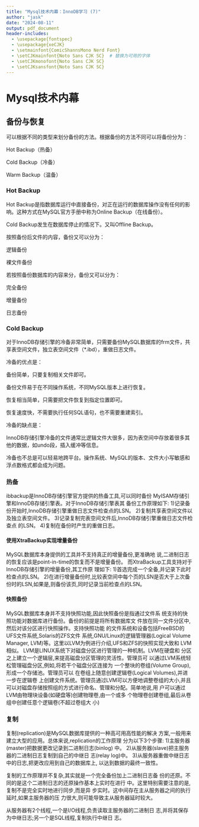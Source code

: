 ```yaml
---
title: "Mysql技术内幕：InnoDB学习 (7)"
author: "jask"
date: "2024-08-11"
output: pdf_document
header-includes:
  - \usepackage{fontspec}
  - \usepackage{xeCJK}
  - \setmainfont{ComicShannsMono Nerd Font} 
  - \setCJKmainfont{Noto Sans CJK SC}  # 替换为可用的字体
  - \setCJKmonofont{Noto Sans CJK SC}
  - \setCJKsansfont{Noto Sans CJK SC}
---
```


# Mysql技术内幕

## 备份与恢复

可以根据不同的类型来划分备份的方法。根据备份的方法不同可以将备份分为：

Hot Backup（热备）

Cold Backup（冷备）

Warm Backup（温备）

### Hot Backup
Hot Backup是指数据库运行中直接备份，对正在运行的数据库操作没有任何的影响。这种方式在MySQL官方手册中称为Online Backup（在线备份）。

Cold Backup发生在数据库停止的情况下。又叫Offline Backup。

按照备份后文件的内容，备份又可以分为：

逻辑备份

裸文件备份

若按照备份数据库的内容来分，备份又可以分为：

完全备份

增量备份

日志备份

### Cold Backup
对于InnoDB存储引擎的冷备非常简单，只需要备份MySQL数据库的frm文件，共享表空间文件，独立表空间文件（*.ibd），重做日志文件。

冷备的优点是：

备份简单，只要复制相关文件即可。

备份文件易于在不同操作系统，不同MySQL版本上进行恢复。

恢复相当简单，只需要把文件恢复到指定位置即可。

恢复速度快，不需要执行任何SQL语句，也不需要重建索引。

冷备的缺点是：

InnoDB存储引擎冷备的文件通常比逻辑文件大很多，因为表空间中存放着很多其他的数据，如undo段，插入缓冲等信息。

冷备也不总是可以轻易地跨平台。操作系统、MySQL的版本、文件大小写敏感和浮点数格式都会成为问题。

### 热备
ibbackup是InnoDB存储引擎官方提供的热备工具,可以同时备份
MyISAM存储引擎和InnoDB存储引擎表。对于InnoDB存储引擎表其
备份工作原理如下:
1)记录备份开始时,InnoDB存储引擎重做日志文件检查点的LSN。
2)复制共享表空间文件以及独立表空间文件。
3)记录复制完表空间文件后,InnoDB存储引擎重做日志文件检查点
的LSN。
4)复制在备份时产生的重做日志。

#### 使用XtraBackup实现增量备份
MySQL数据库本身提供的工具并不支持真正的增量备份,更准确地
说,二进制日志的恢复应该是point-in-time的恢复而不是增量备份。
而XtraBackup工具支持对于InnoDB存储引擎的增量备份,其工作原
理如下:
1)首选完成一个全备,并记录下此时检查点的LSN。
2)在进行增量备份时,比较表空间中每个页的LSN是否大于上次备
份时的LSN,如果是,则备份该页,同时记录当前检查点的LSN。

#### 快照备份
MySQL数据库本身并不支持快照功能,因此快照备份是指通过文件系
统支持的快照功能对数据库进行备份。备份的前提是将所有数据库文
件放在同一文件分区中,然后对该分区进行快照操作。支持快照功能
的文件系统和设备包括FreeBSD的UFS文件系统,Solaris的ZFS文件
系统,GNU/Linux的逻辑管理器(Logical Volume Manager,
LVM)等。这里以LVM为例进行介绍,UFS和ZFS的快照实现大致和
LVM相似。
LVM是LINUX系统下对磁盘分区进行管理的一种机制。LVM在硬盘和
分区之上建立一个逻辑层,来提高磁盘分区管理的灵活性。管理员可
以通过LVM系统轻松管理磁盘分区,例如,将若干个磁盘分区连接为
一个整块的卷组(Volume Group),形成一个存储池。管理员可以
在卷组上随意创建逻辑卷(Logical Volumes),并进一步在逻辑卷
上创建文件系统。管理员通过LVM可以方便地调整卷组的大小,并且
可以对磁盘存储按照组的方式进行命名、管理和分配。简单地说,用
户可以通过LVM由物理块设备(如硬盘等)创建物理卷,由一个或多
个物理卷创建卷组,最后从卷组中创建任意个逻辑卷(不超过卷组大
小)

### 复制
复制(replication)是MySQL数据库提供的一种高可用高性能的解决
方案,一般用来建立大型的应用。总体来说,replication的工作原理
分为以下3个步骤:
1)主服务器(master)把数据更改记录到二进制日志(binlog)
中。
2)从服务器(slave)把主服务器的二进制日志复制到自己的中继日
志(relay log)中。
3)从服务器重做中继日志中的日志,把更改应用到自己的数据库上,
以达到数据的最终一致性。

复制的工作原理并不复杂,其实就是一个完全备份加上二进制日志备
份的还原。不同的是这个二进制日志的还原操作基本上实时在进行
中。这里特别需要注意的是,复制不是完全实时地进行同步,而是异
步实时。这中间存在主从服务器之间的执行延时,如果主服务器的压
力很大,则可能导致主从服务器延时较大。

  从服务器有2个线程,一个是I/O线程,负责读取主服务器的二进制日
志,并将其保存为中继日志;另一个是SQL线程,复制执行中继日
志。


